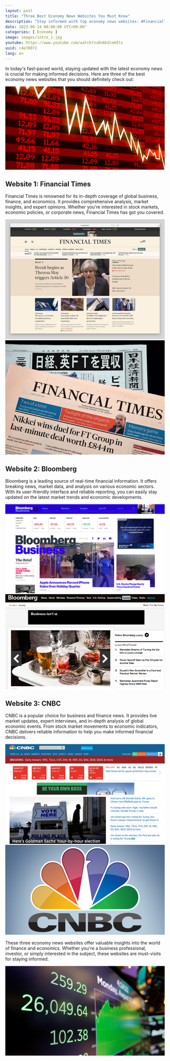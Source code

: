 ```yaml
---
layout: post
title: "Three Best Economy News Websites You Must Know"
description: "Stay informed with top economy news websites: #FinancialTimes for comprehensive coverage, #Bloomberg for real-time updates, and #CNBC for in-depth analysis. #EconomyNews #FinancialInformation #MarketAnalysis"
date: 2023-06-24 00:00:00 UTC+09:00"
categories: [ Economy ]
image: images/intro_1.jpg
youtube: https://www.youtube.com/watch?v=DnAhZceHIts
uuid: c4e78072
lang: en
---
```


In today's fast-paced world, staying updated with the latest economy news is crucial for making informed decisions. Here are three of the best economy news websites that you should definitely check out:

![hide](images/intro_1.jpg)


## Website 1: Financial Times
Financial Times is renowned for its in-depth coverage of global business, finance, and economics. It provides comprehensive analysis, market insights, and expert opinions. Whether you're interested in stock markets, economic policies, or corporate news, Financial Times has got you covered.

![](images/main1_1.jpeg)
![](images/main1_2.jpg)


## Website 2: Bloomberg
Bloomberg is a leading source of real-time financial information. It offers breaking news, market data, and analysis on various economic sectors. With its user-friendly interface and reliable reporting, you can easily stay updated on the latest market trends and economic developments.

![](images/main2_2.png)
![](images/main2_3.png)


## Website 3: CNBC
CNBC is a popular choice for business and finance news. It provides live market updates, expert interviews, and in-depth analysis of global economic events. From stock market movements to economic indicators, CNBC delivers reliable information to help you make informed financial decisions.

![](images/main3_1.png)
![](images/main3_3.png)




These three economy news websites offer valuable insights into the world of finance and economics. Whether you're a business professional, investor, or simply interested in the subject, these websites are must-visits for staying informed.

![](images/intro_4.jpg)